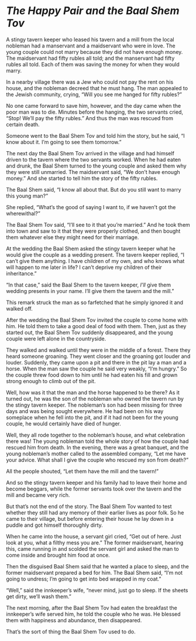 # ***The Happy Pair and the Baal Shem Tov***



A stingy tavern keeper who leased his tavern and a mill from the local nobleman had a manservant and a maidservant who were in love. The young couple could not marry because they did not have enough money. The maidservant had fifty rubles all told; and the manservant had fifty rubles all told. Each of them was saving the money for when they would marry.

In a nearby village there was a Jew who could not pay the rent on his house, and the nobleman decreed that he must hang. The man appealed to the Jewish community, crying, “Will you see me hanged for fifty rubles?”

No one came forward to save him, however, and the day came when the poor man was to die. Minutes before the hanging, the two servants cried, “Stop! We’ll pay the fifty rubles.” And thus the man was rescued from certain death.

Someone went to the Baal Shem Tov and told him the story, but he said, “I know about it. I’m going to see them tomorrow.”

The next day the Baal Shem Tov arrived in the village and had himself driven to the tavern where the two servants worked. When he had eaten and drunk, the Baal Shem turned to the young couple and asked them why they were still unmarried. The maidservant said, “We don’t have enough money.” And she started to tell him the story of the fifty rubles.

The Baal Shem said, “I know all about that. But do you still want to marry this young man?”

She replied, “What’s the good of saying I want to, if we haven’t got the wherewithal?”

The Baal Shem Tov said, “I’ll see to it that you’re married.” And he took them into town and saw to it that they were properly clothed, and then bought them whatever else they might need for their marriage.

At the wedding the Baal Shem asked the stingy tavern keeper what he would give the couple as a wedding present. The tavern keeper replied, “I can’t give them anything. I have children of my own, and who knows what will happen to me later in life? I can’t deprive my children of their inheritance.”

“In that case,” said the Baal Shem to the tavern keeper, *I’ll* give them wedding presents in your name. I’ll give them the tavern and the mill.”

This remark struck the man as so farfetched that he simply ignored it and walked off.

After the wedding the Baal Shem Tov invited the couple to come home with him. He told them to take a good deal of food with them. Then, just as they started out, the Baal Shem Tov suddenly disappeared, and the young couple were left alone in the countryside.

They walked and walked until they were in the middle of a forest. There they heard someone groaning. They went closer and the groaning got louder and louder. Suddenly, they came upon a pit and there in the pit lay a man and a horse. When the man saw the couple he said very weakly, “I’m hungry.” So the couple threw food down to him until he had eaten his fill and grown strong enough to climb out of the pit.

Well, how was it that the man and the horse happened to be there? As it turned out, he was the son of the nobleman who owned the tavern run by the stingy tavern keeper. The nobleman’s son had been missing for three days and was being sought everywhere. He had been on his way someplace when he fell into the pit, and if it had not been for the young couple, he would certainly have died of hunger.

Well, they all rode together to the nobleman’s house, and what celebration there was! The young nobleman told the whole story of how the couple had rescued him from death. In the evening, there was a great banquet, and the young nobleman’s mother called to the assembled company, “Let me have your advice. What shall I give the couple who rescued my son from death?”

All the people shouted, “Let them have the mill and the tavern!”

And so the stingy tavern keeper and his family had to leave their home and become beggars, while the former servants took over the tavern and the mill and became very rich.

But that’s not the end of the story. The Baal Shem Tov wanted to test whether they still had any memory of their earlier lives as poor folk. So he came to their village, but before entering their house he lay down in a puddle and got himself thoroughly dirty.

When he came into the house, a servant girl cried, “Get out of here. Just look at you, what a filthy mess you are.” The former maidservant, hearing this, came running in and scolded the servant girl and asked the man to come inside and brought him food at once.

Then the disguised Baal Shem said that he wanted a place to sleep, and the former maidservant prepared a bed for him. The Baal Shem said, “I’m not going to undress; I’m going to get into bed wrapped in my coat.”

“Well,” said the innkeeper’s wife, “never mind, just go to sleep. If the sheets get dirty, we’ll wash them.”

The next morning, after the Baal Shem Tov had eaten the breakfast the innkeeper’s wife served him, he told the couple who he was. He blessed them with happiness and abundance, then disappeared.

That’s the sort of thing the Baal Shem Tov used to do.